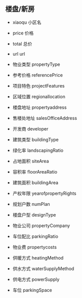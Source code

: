 ## 楼盘/新房
+ xiaoqu 小区名
+ price  价格
+ total  总价
+ url    url


+ 物业类型 propertyType
+ 参考价格 referencePrice
+ 项目特色 projectFeatures
+ 区域位置 regionallocation
+ 楼盘地址 propertyaddress
+ 售楼处地址 salesOfficeAddress
+ 开发商 developer

+ 建筑类型 buildingType
+ 绿化率 landscapingRatio
+ 占地面积 siteArea
+ 容积率 floorAreaRatio
+ 建筑面积 buildingArea
+ 产权年限 yearofpropertyRights
+ 规划户数 numPlan
+ 楼盘户型 designType

+ 物业公司 propertyCompany
+ 车位配比 parkingRatio
+ 物业费 propertycosts
+ 供暖方式 heatingMethod
+ 供水方式 waterSupplyMethod
+ 供电方式 powerSupply
+ 车位 parkingSpace
